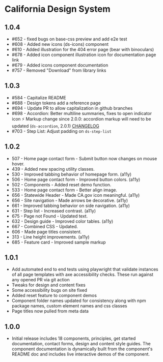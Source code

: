 # California Design System

## 1.0.4

- #652 - fixed bugs on base-css preview and add e2e test
- #608 - Added new icons (ds-icons) component
- #610 - Added illustration for the 404 error page (bear with binoculars)
- #678 - Added icon component illustration icon for documentation page link
- #679 - Added icons component documentation
- #757 - Removed "Download" from library links

## 1.0.3

- #584 - Capitalize README
- #688 - Design tokens add a reference page
- #694 - Update PR to allow capitalization in github branches
- #698 - Accordion: Better multiline summaries, fixes to open indicator icon
        ⚡️ Markup change since 2.0.0: accordion markup will need to be updated (`ds-accordion`, 2.0.1) 
        [CHANGELOG](https://github.com/cagov/design-system/blob/main/components/accordion/CHANGELOG.md)
- #703 - Step List: Adjust padding on `ds-step-list`

## 1.0.2

- 507 - Home page contact form - Submit button now changes on mouse hover.
- 439 - Added new spacing utility classes.
- 530 - Improved tabbing behavior of homepage form. (a11y)
- 506 - Home page contact form - Improved button colors. (a11y)
- 502 - Components - Added reset demo function.
- 533 - Home page contact form - Better align image.
- 656 - Statewide Header - Made CA.gov icon meaningful. (a11y)
- 656 - Site navigation - Made arrows be decorative. (a11y)
- 661 - Improved tabbing behavior on side navigation. (a11y)
- 631 - Step list - Increased contrast. (a11y)
- 675 - Page not Found - Updated text.
- 632 - Design guide - Improved color tables. (a11y)
- 667 - Combined CSS - Updated.
- 606 - Made page titles consistent.
- 313 - Line height improvements. (a11y)
- 685 - Feature card - Improved sample markup

## 1.0.1

- Add automated end to end tests using playwright that validate instances of all page templates with axe accessibility checks. These run against any opened PR via git action
- Tweaks for design and content fixes
- Some accessibility bugs on site fixed
- Added reset feature to component demos
- Component folder names updated for consistency along with npm package names, custom element names and css classes
- Page titles now pulled from meta data

## 1.0.0

* Initial release includes 18 components, principles, get started documentation, contact forms, design and content style guides. The component documentation is dynamically built from the component's README doc and includes live interactive demos of the component.

